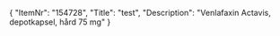 {
  "ItemNr": "154728",
  "Title": "test",
  "Description": "Venlafaxin Actavis, depotkapsel, hård 75 mg"
}